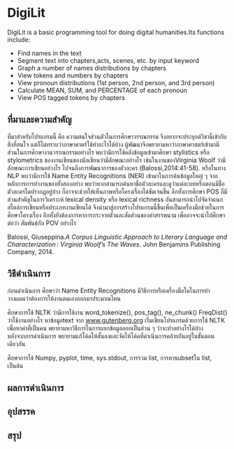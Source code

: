 # DigiLit

DigiLit is a basic programming tool for doing digital humanities.Its functions include:        
- Find names in the text
- Segment text into chapters,acts, scenes, etc. by input keyword
- Graph a number of names distributions by chapters
- View tokens and numbers by chapters
- View pronoun distributions (1st person, 2nd person, and 3rd person)
- Calculate MEAN, SUM, and PERCENTAGE of each pronoun
- View POS tagged tokens by chapters

## ที่มาและความสำคัญ
ที่มาสำหรับโปรแกรมนี้ คือ ความสนใจส่วนตัวในการศึกษาวรรณกรรม จึงอยากจะประยุกต์วิชานี้เข้ากับสิ่งที่สนใจ แต่ก็ไม่ทราบว่าภาษาศาตร์ใช้ทำอะไรได้บ้าง ผู้พัฒนาจึงพยายามหาว่าภาษาศาสตร์เข้ามามีส่วนในการศึกษางานวรรณกรรมอย่างไร พบว่ามีการใช้คลังข้อมูลเข้ามาศึกษา stylistics หรือ stylometrics ของงานเขียนของนักเขียนว่ามีลักษณะอย่างไร เช่นในงานของVirginia Woolf ว่ามีลักษณะการเขียนอย่างไร ไปจนถึงการพัฒนาการของตัวละคร (Balossi,2014:41-58). หรือในทาง NLP พบว่ามีการใช้ Name Entity Recognitions (NER) เข้ามาในการค้นข้อมูลใหญ่ ๆ จากหลักการการทำงานของทั้งสองอย่าง พบว่าหากสามารถค้นหาชื่อตัวละครและดูว่าแต่ละบทหรือตอนมีชื่อตัวละครใดปรากฎอยู่บ้าง ก็อาจจะช่วยให้เห็นภาพหรือโครงเรื่องได้ชัดเจนขึ้น อีกทั้งการศึกษา POS ก็มีส่วนสำคัญในการวิเคราะห์ lexical density หรือ lexical richness อันสามารถนำไปจัดจำแนกสไตล์การเขียนหรือประเภทงานเขียนได้ จึงนำมาสู่การสร้างโปรแกรมนี้ขึ้นเพื่อเป็นเครื่องมือช่วยในการศึกษาโครงเรื่อง อีกทั้งยังต้องการหาการกระจายตัวและสัดส่วนของคำสรรพนาม เพื่ออาจจะนำไปศึกษาต่อว่า สัมพันธ์กับ POV อย่างไร 

Balossi, Giuseppina._A Corpus Linguistic Approach to Literary Language and Characterization : Virginia Woolf’s The Waves_. John Benjamins Publishing Company, 2014.


## วิธีดำเนินการ

ก่อนดำเนินการ
ศึกษาว่า Name Entity Recognitions มีวิธีการหรือเครื่องมือใดในการทำ
วางแผนว่าต้องการให้งานตนเองออกมาประมาณไหน 

ศึกษาการใช้ NLTK ว่ามีการใช้งาน word_tokenize(), pos_tag(), ne_chunk() FreqDist() ว่าใช้งานอย่างไร
หาข้อมูลtext จาก www.gutenberg.org 
เริ่มเขียนโปรแกรมด้วยการใช้ NLTK เพื่อหาคำที่เป็นคน
พยายามหาวิธีการในการแยกข้อมูลออกเป็นส่วน ๆ ว่าจะทำอย่างไรได้บ้าง  
หลังจากการดำเนินการ พยายามแก้โค้ดให้สั้นลงและจัดให้โค้ดที่ดำเนินการคล้ายกันอยู่ในขั้นตอนเดียวกัน

ศึกษาการใช้ Numpy, pyplot, time, sys.stdout, การรวม list, การหาsubsetใน list, เป็นต้น


## ผลการดำเนินการ



## อุปสรรค

## สรุป
